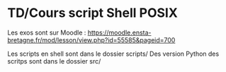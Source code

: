 # TD/Cours script Shell POSIX

Les exos sont sur Moodle : https://moodle.ensta-bretagne.fr/mod/lesson/view.php?id=55585&pageid=700

Les scripts en shell sont dans le dossier scripts/
Des version Python des scritps sont dans le dossier src/

